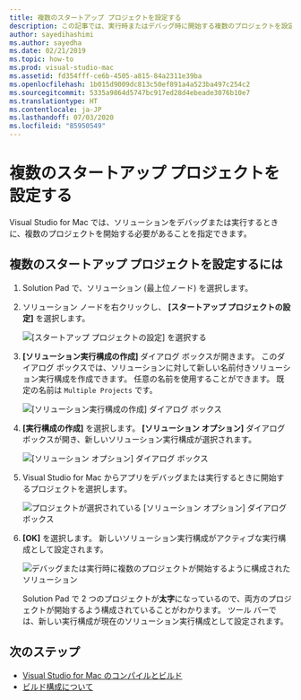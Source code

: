 ```yaml
---
title: 複数のスタートアップ プロジェクトを設定する
description: この記事では、実行時またはデバッグ時に開始する複数のプロジェクトを設定する方法について説明します。
author: sayedihashimi
ms.author: sayedha
ms.date: 02/21/2019
ms.topic: how-to
ms.prod: visual-studio-mac
ms.assetid: fd354fff-ce6b-4505-a815-84a2311e39ba
ms.openlocfilehash: 1b015d9009dc813c50ef891a4a523ba497c254c2
ms.sourcegitcommit: 5335a9864d5747bc917ed28d4ebeade3076b10e7
ms.translationtype: HT
ms.contentlocale: ja-JP
ms.lasthandoff: 07/03/2020
ms.locfileid: "85950549"
---
```

# <a name="set-multiple-startup-projects"></a>複数のスタートアップ プロジェクトを設定する

Visual Studio for Mac では、ソリューションをデバッグまたは実行するときに、複数のプロジェクトを開始する必要があることを指定できます。

## <a name="to-set-multiple-startup-projects"></a>複数のスタートアップ プロジェクトを設定するには

1. Solution Pad で、ソリューション (最上位ノード) を選択します。

2. ソリューション ノードを右クリックし、 **[スタートアップ プロジェクトの設定]** を選択します。

   ![[スタートアップ プロジェクトの設定] を選択する](media/startup-proj-ctx-menu.png)

3. **[ソリューション実行構成の作成]** ダイアログ ボックスが開きます。 このダイアログ ボックスでは、ソリューションに対して新しい名前付きソリューション実行構成を作成できます。 任意の名前を使用することができます。 既定の名前は `Multiple Projects` です。

   ![[ソリューション実行構成の作成] ダイアログ ボックス](media/create-sln-run-config.png)

4. **[実行構成の作成]** を選択します。 **[ソリューション オプション]** ダイアログ ボックスが開き、新しいソリューション実行構成が選択されます。

   ![[ソリューション オプション] ダイアログ ボックス](media/sln-options-run-config-multi-projects.png)

5. Visual Studio for Mac からアプリをデバッグまたは実行するときに開始するプロジェクトを選択します。

   ![プロジェクトが選択されている [ソリューション オプション] ダイアログ ボックス](media/sln-options-run-config-multi-projects-configured.png)

6. **[OK]** を選択します。 新しいソリューション実行構成がアクティブな実行構成として設定されます。

   ![デバッグまたは実行時に複数のプロジェクトが開始するように構成されたソリューション](media/startup-project-configured.png)

   Solution Pad で 2 つのプロジェクトが**太字**になっているので、両方のプロジェクトが開始するよう構成されていることがわかります。 ツール バーでは、新しい実行構成が現在のソリューション実行構成として設定されます。

## <a name="next-steps"></a>次のステップ

- [Visual Studio for Mac のコンパイルとビルド](compiling-and-building.md)
- [ビルド構成について](configurations.md)
